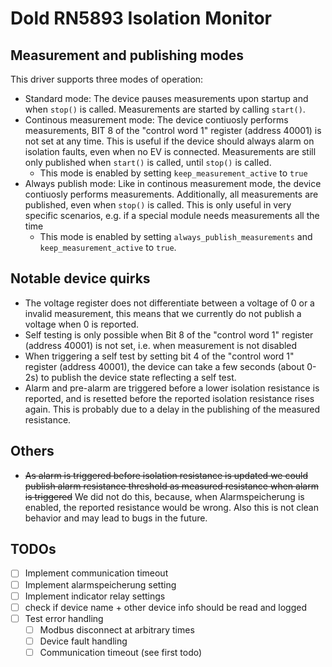 # Dold RN5893 Isolation Monitor

## Measurement and publishing modes

This driver supports three modes of operation:
- Standard mode: The device pauses measurements upon startup and when `stop()` is called. Measurements are started by calling `start()`.
- Continous measurement mode: The device contiuosly performs measurements, BIT 8 of the "control word 1" register (address 40001) is not set at any time. This is useful if the device should always alarm on isolation faults, even when no EV is connected. Measurements are still only published when `start()` is called, until `stop()` is called.
  - This mode is enabled by setting `keep_measurement_active` to `true`
- Always publish mode: Like in continous measurement mode, the device contiuosly performs measurements. Additionally, all measurements are published, even when `stop()` is called. This is only useful in very specific scenarios, e.g. if a special module needs measurements all the time
  - This mode is enabled by setting `always_publish_measurements` and `keep_measurement_active` to `true`.

## Notable device quirks

- The voltage register does not differentiate between a voltage of 0 or a invalid measurement, this means that we currently do not publish a voltage when 0 is reported.
- Self testing is only possible when Bit 8 of the "control word 1" register (address 40001) is not set, i.e. when measurement is not disabled
- When triggering a self test by setting bit 4 of the "control word 1" register (address 40001), the device can take a few seconds (about 0-2s) to publish the device state reflecting a self test.
- Alarm and pre-alarm are triggered before a lower isolation resistance is reported, and is resetted before the reported isolation resistance rises again. This is probably due to a delay in the publishing of the measured resistance.


## Others

- ~~As alarm is triggered before isolation resistance is updated we could publish alarm resistance threshold as measured resistance when alarm is triggered~~ We did not do this, because, when Alarmspeicherung is enabled, the reported resistance would be wrong. Also this is not clean behavior and may lead to bugs in the future.

## TODOs

- [ ] Implement communication timeout
- [ ] Implement alarmspeicherung setting
- [ ] Implement indicator relay settings
- [ ] check if device name + other device info should be read and logged
- [ ] Test error handling
  - [ ] Modbus disconnect at arbitrary times
  - [ ] Device fault handling
  - [ ] Communication timeout (see first todo)
